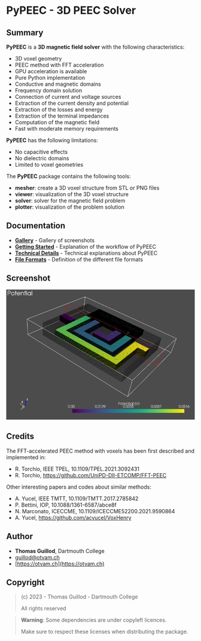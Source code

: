 # PyPEEC - 3D PEEC Solver

## Summary

**PyPEEC** is a **3D magnetic field solver** with the following characteristics:
* 3D voxel geometry
* PEEC method with FFT acceleration
* GPU acceleration is available
* Pure Python implementation
* Conductive and magnetic domains
* Frequency domain solution
* Connection of current and voltage sources
* Extraction of the current density and potential
* Extraction of the losses and energy
* Extraction of the terminal impedances
* Computation of the magnetic field 
* Fast with moderate memory requirements

**PyPEEC** has the following limitations:
* No capacitive effects
* No dielectric domains
* Limited to voxel geometries

The **PyPEEC** package contains the following tools:
* **mesher**: create a 3D voxel structure from STL or PNG files
* **viewer**: visualization of the 3D voxel structure
* **solver**: solver for the magnetic field problem
* **plotter**: visualization of the problem solution

## Documentation

* [**Gallery**](docs/gallery.md) - Gallery of screenshots
* [**Getting Started**](docs/tutorial.md) - Explanation of the workflow of PyPEEC
* [**Technical Details**](docs/technical.md) - Technical explanations about PyPEEC
* [**File Formats**](docs/format.md) - Definition of the different file formats

## Screenshot

![screenshot](docs/images/screenshot.png)

## Credits

The FFT-accelerated PEEC method with voxels has been first described and implemented in:
* R. Torchio, IEEE TPEL, 10.1109/TPEL.2021.3092431
* R. Torchio, https://github.com/UniPD-DII-ETCOMP/FFT-PEEC

Other interesting papers and codes about similar methods:
* A. Yucel, IEEE TMTT, 10.1109/TMTT.2017.2785842
* P. Bettini, IOP, 10.1088/1361-6587/abce8f
* N. Marconato, ICECCME, 10.1109/ICECCME52200.2021.9590864
* A. Yucel, https://github.com/acyucel/VoxHenry

## Author

* **Thomas Guillod**, Dartmouth College
* [guillod@otvam.ch](mailto:guillod@otvam.ch)
* [https://otvam.ch](https://otvam.ch)

## Copyright

> (c) 2023 - Thomas Guillod - Dartmouth College
> 
> All rights reserved

> **Warning**: Some dependencies are under copyleft licences.
>
> Make sure to respect these licenses when distributing the package.
